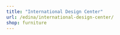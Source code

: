 ```yaml
---
title: "International Design Center"
url: /edina/international-design-center/
shop: furniture
---
```

